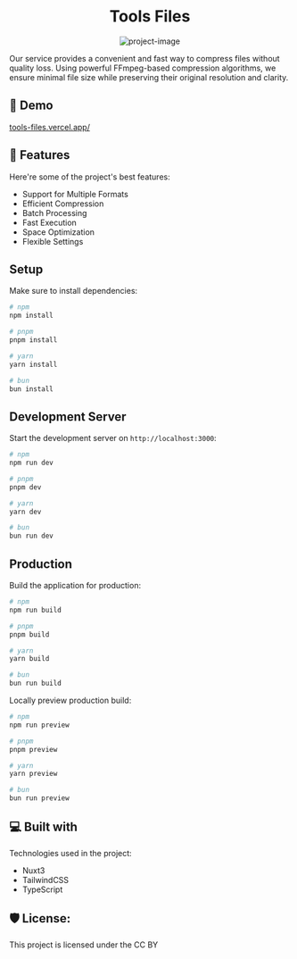 <h1 align="center" id="title">Tools Files</h1>

<p align="center"><img src="https://github.com/vladislav2251/tools.files/raw/master/public/images/docs.png" alt="project-image"></p>

<p id="description">Our service provides a convenient and fast way to compress 
files without quality loss.
Using powerful FFmpeg-based compression algorithms, we ensure minimal file size
while preserving their original resolution and clarity. </p>

<h2>🚀 Demo</h2>

[tools-files.vercel.app/](tools-files.vercel.app/)

  
  
<h2>🧐 Features</h2>

Here're some of the project's best features:

*   Support for Multiple Formats
*   Efficient Compression
*   Batch Processing
*   Fast Execution
*   Space Optimization
*   Flexible Settings


## Setup

Make sure to install dependencies:

```bash
# npm
npm install

# pnpm
pnpm install

# yarn
yarn install

# bun
bun install
```

## Development Server

Start the development server on `http://localhost:3000`:

```bash
# npm
npm run dev

# pnpm
pnpm dev

# yarn
yarn dev

# bun
bun run dev
```

## Production

Build the application for production:

```bash
# npm
npm run build

# pnpm
pnpm build

# yarn
yarn build

# bun
bun run build
```

Locally preview production build:

```bash
# npm
npm run preview

# pnpm
pnpm preview

# yarn
yarn preview

# bun
bun run preview
```
  
<h2>💻 Built with</h2>

Technologies used in the project:

*   Nuxt3
*   TailwindCSS
*   TypeScript

<h2>🛡️ License:</h2>

This project is licensed under the CC BY
